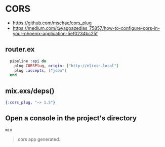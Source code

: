 # CORS

* https://github.com/mschae/cors_plug
* https://medium.com/@yagoazedias_75857/how-to-configure-cors-in-your-phoenix-application-5ef0234bc25f

## router.ex

```ex
  pipeline :api do
    plug CORSPlug, origin: ["http://elixir.local"]
    plug :accepts, ["json"]
  end
```

## mix.exs/deps()

```exs
{:cors_plug, "~> 1.5"}
```

## Open a console in the project's directory

```shell
mix
```
> cors app generated.